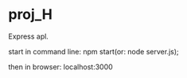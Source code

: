 # proj_H
Express apl.

start in command line: npm start(or: node server.js);

then in browser: localhost:3000
